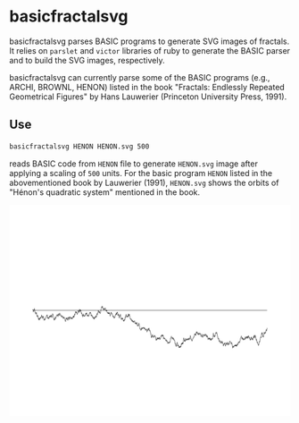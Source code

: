 # basicfractalsvg
basicfractalsvg parses BASIC programs to generate SVG images of fractals. It relies on `parslet` and `victor` libraries of ruby to generate the BASIC parser and to build the SVG images, respectively. 

basicfractalsvg can currently parse some of the BASIC programs (e.g., ARCHI, BROWNL, HENON) listed in the book "Fractals: Endlessly Repeated Geometrical Figures" by Hans Lauwerier (Princeton University Press, 1991).


## Use

```sh
basicfractalsvg HENON HENON.svg 500
```

reads BASIC code from `HENON` file to generate `HENON.svg` image after applying a scaling of `500` units. For the basic program `HENON` listed in the abovementioned book by Lauwerier (1991), `HENON.svg` shows the orbits of "Hénon's quadratic system" mentioned in the book. 

![HENON.svg](examples/BROWNL.svg)
